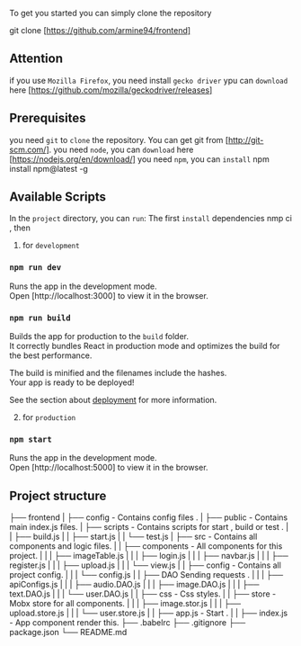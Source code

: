 To get you started you can simply clone the repository

git clone [https://github.com/armine94/frontend]

## Attention
if you use `Mozilla Firefox`, you need install `gecko driver` 
ypu can `download` here [https://github.com/mozilla/geckodriver/releases]

## Prerequisites
you need `git` to `clone` the repository. You can get git from [http://git-scm.com/].
you need `node`, you can `download` here [https://nodejs.org/en/download/]
you need `npm`, you can `install`  npm install npm@latest -g

## Available Scripts

In the `project` directory, you can `run`: 
The first `install` dependencies nmp ci , then 

1) for `development`
### `npm run dev`
Runs the app in the development mode.<br />
Open [http://localhost:3000] to view it in the browser.

### `npm run build`

Builds the app for production to the `build` folder.<br />
It correctly bundles React in production mode and optimizes the build for the best performance.

The build is minified and the filenames include the hashes.<br />
Your app is ready to be deployed!

See the section about [deployment](https://facebook.github.io/create-react-app/docs/deployment) for more information.

2) for `production` 
### `npm start`
Runs the app in the development mode.<br />
Open [http://localhost:5000] to view it in the browser.

## Project structure

├── frontend
|  ├── config -  Contains config files .
|  ├── public -  Contains main index.js files.
|  ├── scripts -  Contains scripts for start , build or test .
|  |  ├──  build.js
|  |  ├──  start.js
|  |  └──  test.js
|  ├── src -  Contains all components and logic files.
|  |  ├── components - All components for this project.
|  |  |  ├──  imageTable.js
|  |  |  ├──  login.js
|  |  |  ├──  navbar.js
|  |  |  ├──  register.js
|  |  |  ├──  upload.js
|  |  |  └──  view.js
|  |  ├── config - Contains all project config.
|  |  |  └──  config.js
|  |  ├──  DAO Sending requests .
|  |  |  ├──  apiConfigs.js
|  |  |  ├──  audio.DAO.js
|  |  |  ├──  image.DAO.js
|  |  |  ├──  text.DAO.js
|  |  |  └──  user.DAO.js
|  |  ├── css - Css styles.
|  |  ├── store - Mobx store for all components.
|  |  |  ├──  image.stor.js
|  |  |  ├──  upload.store.js
|  |  |  └──  user.store.js
|  |  ├── app.js - Start .
|  |  ├──  index.js - App component render this.
├── .babelrc
├── .gitignore
├── package.json
└── README.md

